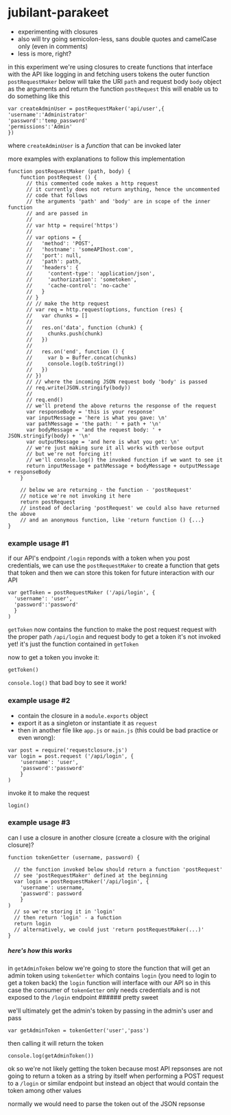 # jubilant-parakeet

- experimenting with closures 
- also will try going semicolon-less, sans double quotes and camelCase only (even in comments)
- less is more, right?

in this experiment we're using closures to create functions that interface with the API like logging in and fetching users tokens
the outer function `postRequestMaker` below will take the URI `path` and request body `body` object as the arguments and return the function `postRequest`
this will enable us to do something like this
 
```
var createAdminUser = postRequestMaker('api/user',{
'username':'Administrator'
'password':'temp_password'
'permissions':'Admin'
})
```
where `createAdminUser` is a *function* that can be invoked later

more examples with explanations to follow this implementation

```
function postRequestMaker (path, body) {
    function postRequest () {
      // this commented code makes a http request
      // it currently does not return anything, hence the uncommented
      // code that follows
      // the arguments 'path' and 'body' are in scope of the inner function
      // and are passed in
      //
      // var http = require('https')
      //
      // var options = {
      //   'method': 'POST',
      //   'hostname': 'someAPIhost.com',
      //   'port': null,
      //   'path': path,
      //   'headers': {
      //     'content-type': 'application/json',
      //     'authorization': 'sometoken',
      //     'cache-control': 'no-cache'
      //   }
      // }
      // // make the http request
      // var req = http.request(options, function (res) {
      //   var chunks = []
      //
      //   res.on('data', function (chunk) {
      //     chunks.push(chunk)
      //   })
      //
      //   res.on('end', function () {
      //     var b = Buffer.concat(chunks)
      //     console.log(b.toString())
      //   })
      // })
      // // where the incoming JSON request body 'body' is passed
      // req.write(JSON.stringify(body))
      //
      // req.end()
      // we'll pretend the above returns the response of the request
      var responseBody = 'this is your response'
      var inputMessage = 'here is what you gave: \n'
      var pathMessage = 'the path: ' + path + '\n'
      var bodyMessage = 'and the request body: ' + JSON.stringify(body) + '\n'
      var outputMessage = 'and here is what you get: \n'
      // we're just making sure it all works with verbose output
      // but we're not forcing it!
      // we'll console.log() the invoked function if we want to see it
      return inputMessage + pathMessage + bodyMessage + outputMessage + responseBody
    }

    // below we are returning - the function - 'postRequest'
    // notice we're not invoking it here
    return postRequest
    // instead of declaring 'postRequest' we could also have returned the above
    // and an anonymous function, like 'return function () {...}
}
```
### example usage #1
if our API's endpoint `/login` reponds with a token when you post credentials, we can use the `postRequestMaker` to create a function that gets that token and then we can store this token for future interaction with our API
``` 
var getToken = postRequestMaker ('/api/login', {
  'username': 'user',
  'password':'password'
  }
)
```
`getToken` now contains the function to make the post request request with the proper path `/api/login` and request body to get a token
it's not invoked yet! 
it's just the function contained in `getToken`

now to get a token you invoke it:
 ```
getToken()
```
`console.log()` that bad boy to see it work!

### example usage #2

- contain the closure in a `module.exports` object
- export it as a singleton or instantiate it as `request`
- then in another file like `app.js` or `main.js` (this could be bad practice or even wrong):
```
var post = require('requestclosure.js')
var login = post.request ('/api/login', {
    'username': 'user', 
    'password':'password'
    }
)
```
invoke it to make the request
```
login()
```
### example usage #3
can I use a closure in another closure (create a closure with the original closure)?
```
function tokenGetter (username, password) {

  // the function invoked below should return a function 'postRequest'
  // see 'postRequestMaker' defined at the beginning
  var login = postRequestMaker('/api/login', {
    'username': username, 
    'password': password
    }
)
  // so we're storing it in 'login'
  // then return 'login' - a function
  return login
  // alternatively, we could just 'return postRequestMaker(...)'
}
```
##### here's how this works

 in `getAdminToken` below we're going to store the function that will get an admin token using `tokenGetter` which contains `login` (you need to login to get a token back) 
 the `login` function will interface with our API so in this case the consumer of `tokenGetter` only needs credentials and is not exposed to the `/login` endpoint
    ###### pretty sweet

we'll ultimately get the admin's token by passing in the admin's user and pass
```
var getAdminToken = tokenGetter('user','pass')
```
then calling it will return the token
```
console.log(getAdminToken())
```
ok so we're not likely getting the token because most API repsonses are not going to return a token as a string by itself when performing a POST request to a `/login` or similar endpoint but instead an object that would contain the token among other values

normally we would need to parse the token out of the JSON repsonse
